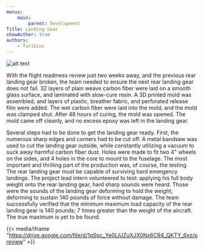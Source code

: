 ```yaml
---
menus:
    main:
        parent: Development
Title: Landing Gear
showAuthor: true
authors:
    - Turibius
---
```

![alt text](/development/RearLG-Pre.webp)

With the flight readiness review just two weeks away, and the previous rear landing gear broken, the team needed to ensure the next rear landing gear does not fail. 32 layers of plain weave carbon fiber were laid on a smooth glass surface, and laminated with slow-cure resin. A 3D printed mold was assembled, and layers of plastic, breather fabric, and perforated release film were added. The wet carbon fiber were laid into the mold, and the mold was clamped shut. After 48 hours of curing, the mold was opened. The mold came off cleanly, and no excess epoxy was left in the landing gear.

Several steps had to be done to get the landing gear ready. First, the numerous sharp edges and corners had to be cut off. A metal bandsaw was used to cut the landing gear outside, while constantly utilizing a vacuum to suck away harmful carbon fiber dust. Holes were made to fit two 4" wheels on the sides, and 4 holes in the core to mount to the fuselage. The most important and thrilling part of the production was, of course, the testing. The rear landing gear must be capable of surviving hard emergency landings. The project lead intern volunteered to test: applying his full body weight onto the rear landing gear, hard sharp sounds were heard. Those were the sounds of the landing gear deforming to hold the weight; deforming to sustain 140 pounds of force without damage. The team successfully verified that the minimum maximum load capacity of the rear landing gear is 140 pounds; 7 times greater than the weight of the aircraft. The true maximum is yet to be found.

{{< media/iframe "https://drive.google.com/file/d/1qSpc_Ye0LiUZuXJX0Nx6CR4_QKTY_6xz/preview" >}}